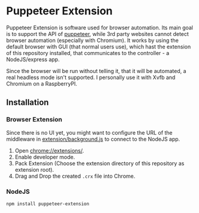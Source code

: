 # Puppeteer Extension

Puppeteer Extension is software used for browser automation.
Its main goal is to support the API of [puppeteer](https://github.com/puppeteer/puppeteer),
while 3rd party websites cannot detect browser automation (especially with Chromium).
It works by using the default browser with GUI (that normal users use),
which hast the extension of this repository installed, 
that communicates to the controller - a NodeJS/express app.

Since the browser will be run without telling it,
that it will be automated, a real headless mode isn't supported.
I personally use it with Xvfb and Chromium on a RaspberryPI.

## Installation

### Browser Extension

Since there is no UI yet, you might want to configure the URL of the middleware
in [extension/background.js](extension/background.js) to connect to the NodeJS app. 

1. Open [chrome://extensions/](chrome://extensions/).
2. Enable developer mode.
3. Pack Extension (Choose the extension directory of this repository as extension root).
4. Drag and Drop the created `.crx` file into Chrome.

### NodeJS

`npm install puppeteer-extension`
